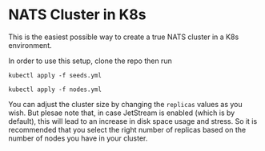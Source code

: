 # NATS Cluster in K8s
This is the easiest possible way to create a true NATS cluster in a K8s environment. 

In order to use this setup, clone the repo then run 

`kubectl apply -f seeds.yml`

`kubectl apply -f nodes.yml`

You can adjust the cluster size by changing the `replicas` values as you wish. But plesae note that, in case JetStream is enabled (which is by default), this will lead to an increase in disk space usage and stress. So it is recommended that you select the right number of replicas based on the number of nodes you have in your cluster. 